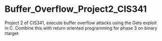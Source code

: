 # Buffer_Overflow_Project2_CIS341
Project 2 of CIS341, execute buffer overflow attacks using the Gets exploit in C. Combine this with return oriented programming for phase 3 on binary rtarget
